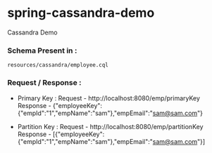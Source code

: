 # spring-cassandra-demo
Cassandra Demo


### Schema Present in : 
```resources/cassandra/employee.cql```

### Request / Response : 

- Primary Key : 
    Request - http://localhost:8080/emp/primaryKey
    Response - {"employeeKey":{"empId":"1","empName":"sam"},"empEmail":"sam@sam.com"}
    
- Partition Key : 
    Request - http://localhost:8080/emp/partitionKey
    Response - [{"employeeKey":{"empId":"1","empName":"sam"},"empEmail":"sam@sam.com"}]
       
